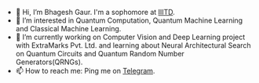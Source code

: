 - 👋 Hi, I’m Bhagesh Gaur. I'm a sophomore at [IIITD][2].
- 👀 I’m interested in Quantum Computation, Quantum Machine Learning and Classical Machine Learning.
- 🌱 I’m currently working on Computer Vision and Deep Learning project with ExtraMarks Pvt. Ltd. and learning about Neural Architectural Search on Quantum Circuits and Quantum Random Number Generators(QRNGs).
- 📫 How to reach me: Ping me on [Telegram][1].

[1]: https://t.me/SlyCop/ "Telegram" 
[2]: https://iiitd.ac.in/

<!---
BhageshIIITD/BhageshIIITD is a ✨ special ✨ repository because its `README.md` (this file) appears on your GitHub profile.
You can click the Preview link to take a look at your changes.
--->
